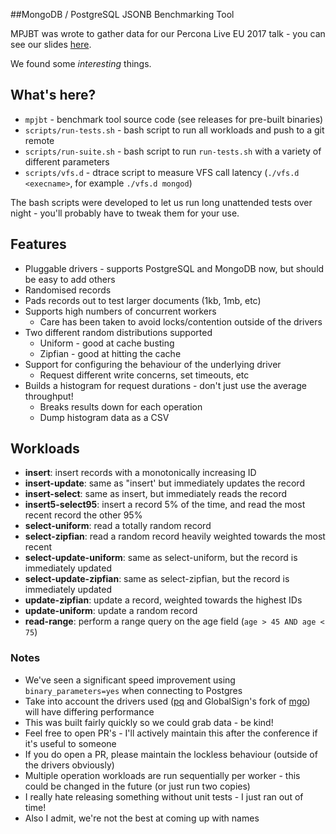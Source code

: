 ##MongoDB / PostgreSQL JSONB Benchmarking Tool


MPJBT was wrote to gather data for our Percona Live EU 2017 talk - you can see our slides [here](https://docs.google.com/presentation/d/1c2RihL5G3teT0sxcngzjIs8ni6aSeAcL8Nzmvy3nj8Y/edit?usp=sharing). 

We found some *interesting* things.



## What's here?
* `mpjbt` - benchmark tool source code (see releases for pre-built binaries)
* `scripts/run-tests.sh` - bash script to run all workloads and push to a git remote
* `scripts/run-suite.sh` - bash script to run `run-tests.sh` with a variety of different parameters
* `scripts/vfs.d` - dtrace script to measure VFS call latency (`./vfs.d <execname>`, for example `./vfs.d mongod`)

The bash scripts were developed to let us run long unattended tests over night - you'll probably have to tweak them for your use.

## Features
* Pluggable drivers - supports PostgreSQL and MongoDB now, but should be easy to add others
* Randomised records
* Pads records out to test larger documents (1kb, 1mb, etc)
* Supports high numbers of concurrent workers
	* Care has been taken to avoid locks/contention outside of the drivers
* Two different random distributions supported
	* Uniform - good at cache busting
	* Zipfian - good at hitting the cache
* Support for configuring the behaviour of the underlying driver
	* Request different write concerns, set timeouts, etc
* Builds a histogram for request durations - don't just use the average throughput!
	* Breaks results down for each operation
	* Dump histogram data as a CSV 

## Workloads
* **insert**: insert records with a monotonically increasing ID
* **insert-update**: same as "insert' but immediately updates the record
* **insert-select**: same as insert, but immediately reads the record
* **insert5-select95**: insert a record 5% of the time, and read the most recent record the other 95%
* **select-uniform**: read a totally random record
* **select-zipfian**: read a random record heavily weighted towards the most recent
* **select-update-uniform**: same as select-uniform, but the record is immediately updated
* **select-update-zipfian**: same as select-zipfian, but the record is immediately updated
* **update-zipfian**: update a record, weighted towards the highest IDs
* **update-uniform**: update a random record
* **read-range**: perform a range query on the age field (`age > 45 AND age < 75`)

### Notes
* We've seen a significant speed improvement using `binary_parameters=yes` when connecting to Postgres
* Take into account the drivers used ([pq](https://github.com/lib/pq) and GlobalSign's fork of [mgo](https://github.com/globalsign/mgo)) will have differing performance
* This was built fairly quickly so we could grab data - be kind!
* Feel free to open PR's - I'll actively maintain this after the conference if it's useful to someone
* If you do open a PR, please maintain the lockless behaviour (outside of the drivers obviously)
* Multiple operation workloads are run sequentially per worker - this could be changed in the future (or just run two copies)
* I really hate releasing something without unit tests - I just ran out of time!
* Also I admit, we're not the best at coming up with names